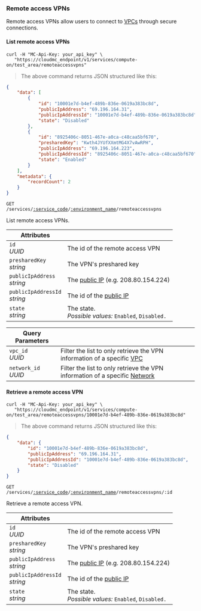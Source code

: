 ### Remote access VPNs

Remote access VPNs allow users to connect to [VPCs](#cloudstack-vpcs) through secure connections.

#### List remote access VPNs
```shell
curl -H "MC-Api-Key: your_api_key" \
   "https://cloudmc_endpoint/v1/services/compute-on/test_area/remoteaccessvpns"
```
> The above command returns JSON structured like this:

```json
{
    "data": [
        {
            "id": "10001e7d-b4ef-489b-836e-0619a383bc8d",
            "publicIpAddress": "69.196.164.31",
            "publicIpAddressId": "10001e7d-b4ef-489b-836e-0619a383bc8d",
            "state": "Disabled"
        },
        {
            "id": "8925406c-8051-467e-a0ca-c48caa5bf670",
            "presharedKey": "Kwth4JYUfXXmtMG4X7vAwRPH",
            "publicIpAddress": "69.196.164.223",
            "publicIpAddressId": "8925406c-8051-467e-a0ca-c48caa5bf670",
            "state": "Enabled"
        }
    ],
    "metadata": {
        "recordCount": 2
    }
}
```

<code>GET /services/<a href="#administration-service-connections">:service_code</a>/<a href="#administration-environments">:environment_name</a>/remoteaccessvpns</code>

List remote access VPNs.

Attributes | &nbsp;
---------- | -----
`id`<br/>*UUID* | The id of the remote access VPN
`presharedKey`<br/>*string* | The VPN's preshared key
`publicIpAddress`<br/>*string* | The [public IP](#cloudstack-public-ips) (e.g. 208.80.154.224)
`publicIpAddressId`<br/>*string* | The id of the [public IP](#cloudstack-public-ips)
`state`<br/>*string* | The state.<br/>*Possible values:* `Enabled`, `Disabled.`

Query Parameters | &nbsp;
---------- | -----
`vpc_id`<br/>*UUID* | Filter the list to only retrieve the VPN information of a specific [VPC](#cloudstack-vpcs)
`network_id`<br/>*UUID* | Filter the list to only retrieve the VPN information of a specific [Network](#cloudstack-networks)

#### Retrieve a remote access VPN
```shell
curl -H "MC-Api-Key: your_api_key" \
   "https://cloudmc_endpoint/v1/services/compute-on/test_area/remoteaccessvpns/10001e7d-b4ef-489b-836e-0619a383bc8d"
```
> The above command returns JSON structured like this:

```json
{
    "data": {
        "id": "10001e7d-b4ef-489b-836e-0619a383bc8d",
        "publicIpAddress": "69.196.164.31",
        "publicIpAddressId": "10001e7d-b4ef-489b-836e-0619a383bc8d",
        "state": "Disabled"
    }
}
```

<code>GET /services/<a href="#administration-service-connections">:service_code</a>/<a href="#administration-environments">:environment_name</a>/remoteaccessvpns/:id</code>

Retrieve a remote access VPN.

Attributes | &nbsp;
---------- | -----
`id`<br/>*UUID* | The id of the remote access VPN
`presharedKey`<br/>*string* | The VPN's preshared key
`publicIpAddress`<br/>*string* | The [public IP](#cloudstack-public-ips) (e.g. 208.80.154.224)
`publicIpAddressId`<br/>*string* | The id of the [public IP](#cloudstack-public-ips)
`state`<br/>*string* | The state.<br/>*Possible values:* `Enabled`, `Disabled.`
